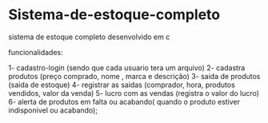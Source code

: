 # Sistema-de-estoque-completo
sistema de estoque completo desenvolvido em c

funcionalidades:

1- cadastro-login (sendo que cada usuario tera um arquivo)
2- cadastra produtos (preço comprado, nome , marca e descrição)
3- saida de produtos (saida de estoque)
4- registrar as saidas (comprador, hora, produtos vendidos, valor da venda)
5- lucro com as vendas (registra o valor do lucro)
6- alerta de produtos em falta ou acabando( quando o produto estiver indisponivel ou acabando);
